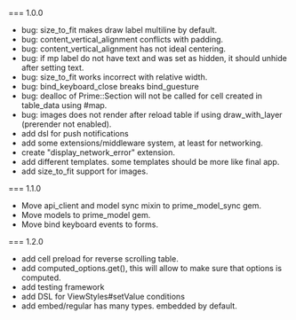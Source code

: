 === 1.0.0
* bug: size_to_fit makes draw label multiline by default.
* bug: content_vertical_alignment conflicts with padding.
* bug: content_vertical_alignment has not ideal centering.
* bug: if mp label do not have text and was set as hidden, it should unhide after setting text.
* bug: size_to_fit works incorrect with relative width.
* bug: bind_keyboard_close breaks bind_guesture
* bug: dealloc of Prime::Section will not be called for cell created in table_data using #map.
* bug: images does not render after reload table if using draw_with_layer (prerender not enabled).
* add dsl for push notifications
* add some extensions/middleware system, at least for networking.
* create "display_network_error" extension.
* add different templates. some templates should be more like final app.
* add size_to_fit support for images.

=== 1.1.0
* Move api_client and model sync mixin to prime_model_sync gem.
* Move models to prime_model gem.
* Move bind keyboard events to forms.

=== 1.2.0
* add cell preload for reverse scrolling table.
* add computed_options.get(), this will allow to make sure that options is computed.
* add testing framework
* add DSL for ViewStyles#setValue conditions
* add embed/regular has many types. embedded by default.

